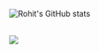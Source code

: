 ![Rohit's GitHub stats](https://github-readme-stats.vercel.app/api?username=rairohit17&show_icons=true&theme=tokyonight)

<br>

<img src="https://github-readme-stats.vercel.app/api/top-langs/?username=rairohit17"/>
